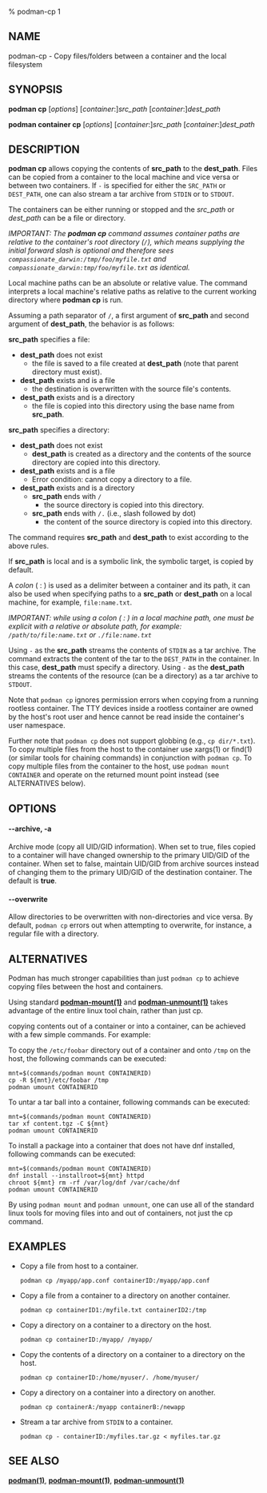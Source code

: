 % podman-cp 1

## NAME

podman\-cp - Copy files/folders between a container and the local filesystem

## SYNOPSIS

**podman cp** [*options*] [*container*:]_src_path_ [*container*:]_dest_path_

**podman container cp** [*options*] [*container*:]_src_path_ [*container*:]_dest_path_

## DESCRIPTION

**podman cp** allows copying the contents of **src_path** to the **dest_path**. Files can be copied from a container to the local machine and vice versa or between two containers.
If `-` is specified for either the `SRC_PATH` or `DEST_PATH`, one can also stream a tar archive from `STDIN` or to `STDOUT`.

The containers can be either running or stopped and the _src_path_ or _dest_path_ can be a file or directory.

_IMPORTANT: The **podman cp** command assumes container paths are relative to the container's root directory (`/`), which means supplying the initial forward slash is optional and therefore sees `compassionate_darwin:/tmp/foo/myfile.txt` and `compassionate_darwin:tmp/foo/myfile.txt` as identical._

Local machine paths can be an absolute or relative value.
The command interprets a local machine's relative paths as relative to the current working directory where **podman cp** is run.

Assuming a path separator of `/`, a first argument of **src_path** and second argument of **dest_path**, the behavior is as follows:

**src_path** specifies a file:

- **dest_path** does not exist
  - the file is saved to a file created at **dest_path** (note that parent directory must exist).
- **dest_path** exists and is a file
  - the destination is overwritten with the source file's contents.
- **dest_path** exists and is a directory
  - the file is copied into this directory using the base name from **src_path**.

**src_path** specifies a directory:

- **dest_path** does not exist
  - **dest_path** is created as a directory and the contents of the source directory are copied into this directory.
- **dest_path** exists and is a file
  - Error condition: cannot copy a directory to a file.
- **dest_path** exists and is a directory
  - **src_path** ends with `/`
    - the source directory is copied into this directory.
  - **src_path** ends with `/.` (i.e., slash followed by dot)
    - the content of the source directory is copied into this directory.

The command requires **src_path** and **dest_path** to exist according to the above rules.

If **src_path** is local and is a symbolic link, the symbolic target, is copied by default.

A _colon_ ( : ) is used as a delimiter between a container and its path, it can also be used when specifying paths to a **src_path** or **dest_path** on a local machine, for example, `file:name.txt`.

*IMPORTANT: while using a *colon* ( : ) in a local machine path, one must be explicit with a relative or absolute path, for example: `/path/to/file:name.txt` or `./file:name.txt`*

Using `-` as the **src_path** streams the contents of `STDIN` as a tar archive. The command extracts the content of the tar to the `DEST_PATH` in the container. In this case, **dest_path** must specify a directory. Using `-` as the **dest_path** streams the contents of the resource (can be a directory) as a tar archive to `STDOUT`.

Note that `podman cp` ignores permission errors when copying from a running rootless container. The TTY devices inside a rootless container are owned by the host's root user and hence cannot be read inside the container's user namespace.

Further note that `podman cp` does not support globbing (e.g., `cp dir/*.txt`). To copy multiple files from the host to the container use xargs(1) or find(1) (or similar tools for chaining commands) in conjunction with `podman cp`. To copy multiple files from the container to the host, use `podman mount CONTAINER` and operate on the returned mount point instead (see ALTERNATIVES below).

## OPTIONS

#### **--archive**, **-a**

Archive mode (copy all UID/GID information).
When set to true, files copied to a container will have changed ownership to the primary UID/GID of the container.
When set to false, maintain UID/GID from archive sources instead of changing them to the primary UID/GID of the destination container.
The default is **true**.

#### **--overwrite**

Allow directories to be overwritten with non-directories and vice versa. By default, `podman cp` errors out when attempting to overwrite, for instance, a regular file with a directory.

## ALTERNATIVES

Podman has much stronger capabilities than just `podman cp` to achieve copying files between the host and containers.

Using standard **[podman-mount(1)](commands/podman-mount.md)** and **[podman-unmount(1)](commands/podman-unmount.md)** takes advantage of the entire linux tool chain, rather than just cp.

copying contents out of a container or into a container, can be achieved with a few simple commands. For example:

To copy the `/etc/foobar` directory out of a container and onto `/tmp` on the host, the following commands can be executed:

    mnt=$(commands/podman mount CONTAINERID)
    cp -R ${mnt}/etc/foobar /tmp
    podman umount CONTAINERID

To untar a tar ball into a container, following commands can be executed:

    mnt=$(commands/podman mount CONTAINERID)
    tar xf content.tgz -C ${mnt}
    podman umount CONTAINERID

To install a package into a container that
does not have dnf installed, following commands can be executed:

    mnt=$(commands/podman mount CONTAINERID)
    dnf install --installroot=${mnt} httpd
    chroot ${mnt} rm -rf /var/log/dnf /var/cache/dnf
    podman umount CONTAINERID

By using `podman mount` and `podman unmount`, one can use all of the
standard linux tools for moving files into and out of containers, not just
the cp command.

## EXAMPLES

- Copy a file from host to a container.

  ```
  podman cp /myapp/app.conf containerID:/myapp/app.conf
  ```

- Copy a file from a container to a directory on another container.

  ```
  podman cp containerID1:/myfile.txt containerID2:/tmp
  ```

- Copy a directory on a container to a directory on the host.

  ```
  podman cp containerID:/myapp/ /myapp/
  ```

- Copy the contents of a directory on a container to a directory on the host.

  ```
  podman cp containerID:/home/myuser/. /home/myuser/
  ```

- Copy a directory on a container into a directory on another.

  ```
  podman cp containerA:/myapp containerB:/newapp
  ```

- Stream a tar archive from `STDIN` to a container.
  ```
  podman cp - containerID:/myfiles.tar.gz < myfiles.tar.gz
  ```

## SEE ALSO

**[podman(1)](podman.md)**, **[podman-mount(1)](commands/podman-mount.md)**, **[podman-unmount(1)](commands/podman-unmount.md)**
